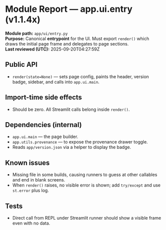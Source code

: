 # Module Report — app.ui.entry (v1.1.4x)

**Module path:** `app/ui/entry.py`  
**Purpose:** Canonical **entrypoint** for the UI. Must export `render()` which draws the initial page frame and delegates to page sections.  
**Last reviewed (UTC):** 2025-09-20T04:27:59Z

## Public API
- `render(state=None)` — sets page config, paints the header, version badge, sidebar, and calls into `app.ui.main`.

## Import-time side effects
- Should be zero. All Streamlit calls belong inside `render()`.

## Dependencies (internal)
- `app.ui.main` — the page builder.
- `app.utils.provenance` — to expose the provenance drawer toggle.
- Reads `app/version.json` via a helper to display the badge.

## Known issues
- Missing file in some builds, causing runners to guess at other callables and end in blank screens.
- When `render()` raises, no visible error is shown; add `try/except` and use `st.error` plus log.

## Tests
- Direct call from REPL under Streamlit runner should show a visible frame even with no data.
